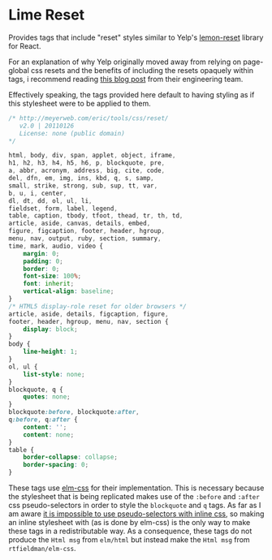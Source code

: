 # Lime Reset 

Provides tags that include "reset" styles similar to
Yelp's [lemon-reset](https://github.com/Yelp/lemon-reset) library for React.


For an explanation of why Yelp originally moved away from relying on
page-global css resets and the benefits of including the resets opaquely
within tags, i recommend reading [this blog post](https://engineeringblog.yelp.com/2018/03/css-in-the-age-of-react.html)
from their engineering team.

Effectively speaking, the tags provided here default to having 
styling as if this stylesheet were to be applied to them.

```css
/* http://meyerweb.com/eric/tools/css/reset/ 
   v2.0 | 20110126
   License: none (public domain)
*/

html, body, div, span, applet, object, iframe,
h1, h2, h3, h4, h5, h6, p, blockquote, pre,
a, abbr, acronym, address, big, cite, code,
del, dfn, em, img, ins, kbd, q, s, samp,
small, strike, strong, sub, sup, tt, var,
b, u, i, center,
dl, dt, dd, ol, ul, li,
fieldset, form, label, legend,
table, caption, tbody, tfoot, thead, tr, th, td,
article, aside, canvas, details, embed, 
figure, figcaption, footer, header, hgroup, 
menu, nav, output, ruby, section, summary,
time, mark, audio, video {
	margin: 0;
	padding: 0;
	border: 0;
	font-size: 100%;
	font: inherit;
	vertical-align: baseline;
}
/* HTML5 display-role reset for older browsers */
article, aside, details, figcaption, figure, 
footer, header, hgroup, menu, nav, section {
	display: block;
}
body {
	line-height: 1;
}
ol, ul {
	list-style: none;
}
blockquote, q {
	quotes: none;
}
blockquote:before, blockquote:after,
q:before, q:after {
	content: '';
	content: none;
}
table {
	border-collapse: collapse;
	border-spacing: 0;
}
```

These tags use [elm-css](https://package.elm-lang.org/packages/rtfeldman/elm-css/latest/Css)
for their implementation. This is necessary because the stylesheet that is
being replicated makes use of the `:before` and `:after` css pseudo-selectors
in order to style the `blockquote` and `q` tags. As far as I am aware 
[it is impossible to use pseudo-selectors with inline css](https://stackoverflow.com/questions/5293280/css-pseudo-classes-with-inline-styles),
so making an inline stylesheet with (as is done by elm-css) is the only way
to make these tags in a redistributable way. As a consequence, these tags do not produce 
the `Html msg` from `elm/html` but instead make the `Html msg` from `rtfieldman/elm-css`.